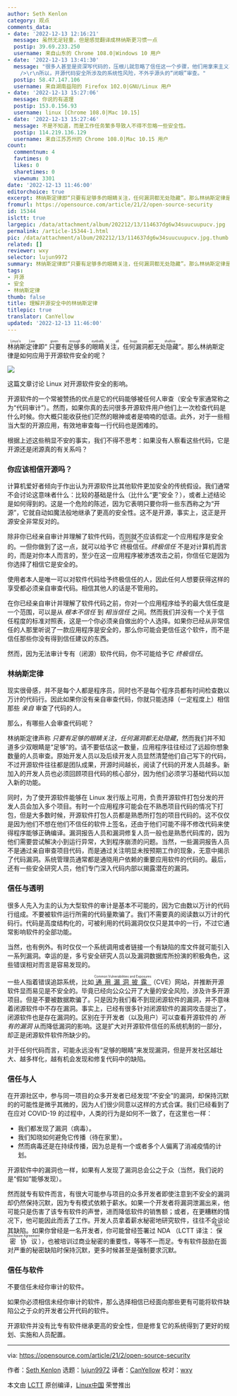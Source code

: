 ```yaml
---
author: Seth Kenlon
category: 观点
comments_data:
- date: '2022-12-13 12:16:21'
  message: 虽然无足轻重，但是感觉翻译成林纳斯更习惯一点
  postip: 39.69.233.250
  username: 来自山东的 Chrome 108.0|Windows 10 用户
- date: '2022-12-13 13:41:30'
  message: "很多人甚至是资深写代码的，压根儿就忽略了信任这一个步骤，他们用拿来主义习惯略过了一切直奔自己的目的，因为他们认为信任所需的代价从来不需要自己来支付。<br
    />\r\n所以，开源代码安全所涉及的系统性风险，不外乎源头的“闭眼”审查。"
  postip: 58.47.147.106
  username: 来自湖南益阳的 Firefox 102.0|GNU/Linux 用户
- date: '2022-12-13 15:27:06'
  message: 你说的有道理
  postip: 153.0.156.93
  username: linux [Chrome 108.0|Mac 10.15]
- date: '2022-12-13 15:27:46'
  message: 不是不知道，而是工作任务繁多导致人不得不忽略一些安全性。
  postip: 114.219.136.129
  username: 来自江苏苏州的 Chrome 108.0|Mac 10.15 用户
count:
  commentnum: 4
  favtimes: 0
  likes: 0
  sharetimes: 0
  viewnum: 3301
date: '2022-12-13 11:46:00'
editorchoice: true
excerpt: 林纳斯定律即“只要有足够多的眼睛关注，任何漏洞都无处隐藏”。那么林纳斯定律是如何应用于开源软件安全的呢？
fromurl: https://opensource.com/article/21/2/open-source-security
id: 15344
islctt: true
largepic: /data/attachment/album/202212/13/114637dg6w34suucuupucv.jpg
permalink: /article-15344-1.html
pic: /data/attachment/album/202212/13/114637dg6w34suucuupucv.jpg.thumb.jpg
related: []
reviewer: wxy
selector: lujun9972
summary: 林纳斯定律即“只要有足够多的眼睛关注，任何漏洞都无处隐藏”。那么林纳斯定律是如何应用于开源软件安全的呢？
tags:
- 开源
- 安全
- 林纳斯定律
thumb: false
title: 理解开源安全中的林纳斯定律
titlepic: true
translator: CanYellow
updated: '2022-12-13 11:46:00'
---
```


<ruby> 林纳斯定律 <rt>  Linus's Law </rt></ruby>即“<ruby> 只要有足够多的眼睛关注，任何漏洞都无处隐藏 <rt>  given enough eyeballs, all bugs are shallow </rt></ruby>”。那么林纳斯定律是如何应用于开源软件安全的呢？


![](/data/attachment/album/202212/13/114637dg6w34suucuupucv.jpg)


这篇文章讨论 Linux 对开源软件安全的影响。


开源软件的一个常被赞扬的优点是它的代码能够被任何人审查（安全专家通常称之为“代码审计”）。然而，如果你真的去问很多开源软件用户他们上一次检查代码是什么时候。你大概只能收获他们茫然的眼神或者是喃喃的低语。此外，对于一些相当大型的开源应用，有效地审查每一行代码也是困难的。


根据上述这些稍显不安的事实，我们不得不思考：如果没有人察看这些代码，它是开源还是闭源真的有关系吗？


### 你应该相信开源吗？


计算机爱好者倾向于作出认为开源软件比其他软件更加安全的传统假设。我们通常不会讨论这意味者什么：比较的基础是什么（比什么“更”安全？），或者上述结论是如何得到的。这是一个危险的陈述，因为它表明只要你将一些东西称之为“开源”，它就自动如魔法般地继承了更高的安全性。这不是开源，事实上，这正是开源安全非常反对的。


除非你已经亲自审计并理解了软件代码，否则就不应该假定一个应用程序是安全的。一但你做到了这一点，就可以给予它 <ruby> 终极信任 <rt>  ultimate trust </rt></ruby>。*终极信任* 不是对计算机而言的，而是对你本人而言的，至少在这一应用程序被渗透攻击之前，你信任它是因为你选择了相信它是安全的。


使用者本人是唯一可以对软件代码给予终极信任的人，因此任何人想要获得这样的享受都必须亲自审查代码。相信其他人的话是不管用的。


在你已经亲自审计并理解了软件代码之前，你对一个应用程序给予的最大信任度是一个范围，可以是从 *根本不信任* 到 *相当信任* 之间。然而我们并没有一个关于信任程度的标准对照表，这是一个你必须亲自做出的个人选择。如果你已经从非常信任的人那里听说了一款应用程序是安全的，那么你可能会更信任这个软件，而不是信任那些你没有得到信任建议的东西。


然而，因为无法审计专有（闭源）软件代码，你不可能给予它 *终极信任*。


### 林纳斯定律


现实很骨感，并不是每个人都是程序员，同时也不是每个程序员都有时间检查数以万计的代码行。因此如果你没有亲自审查代码，你就只能选择（一定程度上）相信那些 *亲自* 审查了代码的人。


那么，有哪些人会审查代码呢？


林纳斯定律声称 *只要有足够的眼睛关注，任何漏洞都无处隐藏*，然而我们并不知道多少双眼睛是“足够”的。请不要低估这一数量，应用程序往往经过了远超你想象数量的人员审查。原始开发人员以及后续开发人员显然清楚他们自己写下的代码，不过开源软件往往都是团队成果，开源时间越长，阅读了代码的开发人员越多。新加入的开发人员也必须回顾项目代码的核心部分，因为他们必须学习基础代码以加入新的功能。


同时，为了使开源软件能够在 Linux 发行版上可用，负责开源软件打包分发的开发人员会加入多个项目。有时一个应用程序可能会在不熟悉项目代码的情况下打包，但是大多数时候，开源软件打包人员都是熟悉所打包的项目代码的。这不仅仅是因为他们不想在他们不信任的软件上签名，还由于他们可能不得不修改代码来使得程序能够正确编译。漏洞报告人员和漏洞修复人员一般也是熟悉代码库的，因为他们需要尝试解决小到运行异常，大到程序崩溃的问题。当然，一些漏洞报告人员不是通过亲自审查项目代码，而是通过关注明显未按预期工作的现象，无意中揭示了代码漏洞。系统管理员通常都是通晓用户依赖的重要应用软件的代码的。最后，还有一些安全研究人员，他们专门深入代码内部以揭露潜在的漏洞。


### 信任与透明


很多人先入为主的认为大型软件的审计是基本不可能的，因为它由数以万计的代码行组成。不要被软件运行所需的代码量欺骗了。我们不需要真的阅读数以万计的代码行。代码是高度结构化的，可被利用的代码漏洞仅仅只是其中的一行，不过它通常影响软件的全部功能。


当然，也有例外。有时仅仅一个系统调用或者链接一个有缺陷的库文件就可能引入一系列漏洞。幸运的是，多亏安全研究人员以及漏洞数据库所扮演的积极角色，这些错误相对而言是容易发现的。


一些人指着错误追踪系统，比如 <ruby> <a href="https://cve.mitre.org">  通用漏洞披露 </a> <rt>  Common Vulnerabilities and Exposures </rt></ruby>（CVE）网站，并推断开源软件显而易见是不安全的。毕竟已经向公众公开了大量的安全风险，涉及许多开源项目。但是不要被数据欺骗了。只是因为我们看不到现闭源软件的漏洞，并不意味着闭源软件中不存在漏洞。事实上，已经有很多针对闭源软件的漏洞攻击提出了，闭源软件也是存在漏洞的。区别在于开发者（以及用户）可以查看开源软件的 *所有的漏洞* 从而降低漏洞的影响。这是扩大对开源软件信任的系统机制的一部分，却正是闭源软件软件所缺少的。


对于任何代码而言，可能永远没有“足够的眼睛”来发现漏洞，但是开发社区越壮大、越多样化，越有机会发现和修复代码中的缺陷。


### 信任与人


在开源社区中，参与同一项目的众多开发者已经发现“不安全”的漏洞，却保持沉默的的可能性是微乎其微的，因为人们很少同意以这样的方式合谋。我们已经看到了在应对 COVID-19 的过程中，人类的行为是如何不一致了，在这里也一样：


* 我们都发现了漏洞（病毒）。
* 我们知晓如何避免它传播（待在家里）。
* 然而病毒还是在持续传播，因为总是有一个或者多个人偏离了消减疫情的计划。


开源软件中的漏洞也一样，如果有人发现了漏洞总会公之于众（当然，我们说的是“假如”能够发现）。


然而就专有软件而言，有很大可能参与项目的众多开发者即使注意到不安全的漏洞却仍然保持沉默，因为专有模式依赖于薪水。如果一个开发者将漏洞泄漏出来，他可能只是伤害了该专有软件的声誉，进而降低软件的销售额；或者，在更糟糕的情况下，他可能因此而丢了工作。开发人员拿着薪水秘密地研究软件，往往不会谈论其缺陷。如果你曾经是一名开发者，你可能曾经签署过 NDA （LCTT 译注：<ruby> 保密协议 <rt>  Non-Disclosure Agreement </rt></ruby>），也被培训过商业秘密的重要性，等等不一而足。专有软件鼓励在面对严重的秘密缺陷时保持沉默，更多时候甚至是强制要求沉默。


### 信任与软件


不要信任未经你审计的软件。


如果你必须相信未经你审计的软件，那么选择相信已经面向那些更有可能将软件缺陷公之于众的开发者公开代码的软件。


开源软件并没有比专有软件继承更高的安全性，但是修复它的系统得到了更好的规划、实施和人员配置。




---


via: <https://opensource.com/article/21/2/open-source-security>


作者：[Seth Kenlon](https://opensource.com/users/seth) 选题：[lujun9972](https://github.com/lujun9972) 译者：[CanYellow](https://github.com/CanYellow) 校对：[wxy](https://github.com/wxy)


本文由 [LCTT](https://github.com/LCTT/TranslateProject) 原创编译，[Linux中国](https://linux.cn/) 荣誉推出